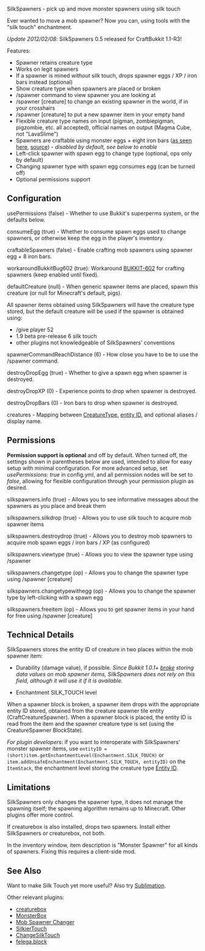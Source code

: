 SilkSpawners - pick up and move monster spawners using silk touch

Ever wanted to move a mob spawner? Now you can, using tools with the
"silk touch" enchantment. 

*Update 2012/02/08*: SilkSpawners 0.5 released for CraftBukkit 1.1-R3! 

Features:

* Spawner retains creature type
* Works on legit spawners
* If a spawner is mined _without_ silk touch, drops spawner eggs / XP / iron bars instead (optional)
* Show creature type when spawners are placed or broken
* /spawner command to view spawner you are looking at 
* /spawner [creature] to change an existing spawner in the world, if in your crosshairs
* /spawner [creature] to put a new spawner item in your empty hand
* Flexible creature type names on input (pigman, zombiepigman, pigzombie, etc. all accepted), official names on output (Magma Cube, not "LavaSlime")
* Spawners are craftable using monster eggs + eight iron bars ([as seen here](http://imgur.com/KrWGI), 
[source](http://www.reddit.com/r/Minecraft/comments/oodql/great_idea_mob_spawner_recipe/)) - *disabled by default, see below to enable*
* Left-click spawner with spawn egg to change type (optional, ops only by default)
* Changing spawner type with spawn egg consumes egg (can be turned off)
* Optional permissions support


## Configuration
usePermissions (false) - Whether to use Bukkit's superperms system, or the defaults below.

consumeEgg (true) - Whether to consume spawn eggs used to change spawners, or otherwise keep the egg in the player's inventory.

craftableSpawners (false) - Enable crafting mob spawners using spawner egg + 8 iron bars.

workaroundBukkitBug602 (true): Workaround 
[BUKKIT-602](https://bukkit.atlassian.net/browse/BUKKIT-602#Enchantments_lost_on_crafting_recipe_output) for crafting spawners (keep enabled until fixed).

defaultCreature (null) - When generic spawner items are placed, spawn this creature (or null for Minecraft's default, pigs).

All spawner items obtained using SilkSpawners will have the creature type stored, but the
default creature will be used if the spawner is obtained using:

* /give player 52
* 1.9 beta pre-release 6 silk touch
* other plugins not knowledgeable of SilkSpawners' conventions


spawnerCommandReachDistance (6) - How close you have to be to use the /spawner command.

destroyDropEgg (true) - Whether to give a spawn egg when spawner is destroyed.

destroyDropXP (0) - Experience points to drop when spawner is destroyed.

destroyDropBars (0) - Iron bars to drop when spawner is destroyed.

creatures - Mapping between [CreatureType](http://jd.bukkit.org/apidocs/org/bukkit/entity/CreatureType.html),
[entity ID](http://www.minecraftwiki.net/wiki/Data_values#Entity_IDs), and optional aliases / display name.

## Permissions
**Permission support is optional** and off by default. When turned off, the settings shown in parentheses 
below are used, intended to allow for easy setup with minimal configuration. For more advanced setup, 
set *usePermissions: true* in config.yml, and all permission nodes will be set to *false*, allowing for
flexible configuration through your permission plugin as desired.

silkspawners.info (true) -
Allows you to see informative messages about the spawners as you place and break them

silkspawners.silkdrop (true) -
Allows you to use silk touch to acquire mob spawner items

silkspawners.destroydrop (true) -
Allows you to destroy mob spawners to acquire mob spawn eggs / iron bars / XP (as configured)

silkspawners.viewtype (true) -
Allows you to view the spawner type using /spawner

silkspawners.changetype (op) -
Allows you to change the spawner type using /spawner [creature]

silkspawners.changetypewithegg (op) -
Allows you to change the spawner type by left-clicking with a spawn egg

silkspawners.freeitem (op) -
Allows you to get spawner items in your hand for free using /spawner [creature]

## Technical Details
SilkSpawners stores the entity ID of creature in two places within the mob spawner item:

* Durability (damage value), if possible. *Since Bukkit 1.0.1+ [broke](https://bukkit.atlassian.net/browse/BUKKIT-329) storing data values on mob spawner items, SilkSpawners does not rely on this field, although it will use it if it is available.*

* Enchantment SILK\_TOUCH level

When a spawner block is broken, a spawner item drops with the appropriate entity ID stored,
obtained from the creature spawner tile entity (CraftCreatureSpawner). 
When a spawner block is placed, the entity ID is read from the item and the spawner creature
type is set (using the CreatureSpawner BlockState). 

*For plugin developers*: if you want to interoperate with SilkSpawners' monster spawner items,
use `entityID = (short)item.getEnchantmentLevel(Enchantment.SILK_TOUCH)` or
`item.addUnsafeEnchantment(Enchantment.SILK_TOUCH, entityID)` on the `ItemStack`, the 
enchantment level storing the creature type [Entity ID](http://www.minecraftwiki.net/wiki/Data_values#Entity_IDs).

## Limitations
SilkSpawners only changes the spawner type, it does not manage the spawning itself;
the spawning algorithm remains up to Minecraft. Other plugins offer more control.

If creaturebox is also installed, drops two spawners. Install either SilkSpawners or creaturebox, not both.

In the inventory window, item description is "Monster Spawner" for all kinds of spawners. 
Fixing this requires a client-side mod.

## See Also
Want to make Silk Touch yet more useful? Also try [Sublimation](http://dev.bukkit.org/server-mods/sublimation/).

Other relevant plugins:

* [creaturebox](http://dev.bukkit.org/server-mods/creaturebox/)
* [MonsterBox](http://dev.bukkit.org/server-mods/monsterbox/)
* [Mob Spawner Changer](http://forums.bukkit.org/threads/misc-mech-mob-spawner-changer-v0-3-change-what-a-mob-spawner-spawns-1337.26038/)
* [SilkierTouch](http://dev.bukkit.org/server-mods/silkiertouch/)
* [ChangeSilkTouch](http://dev.bukkit.org/server-mods/changesilktouch/)
* [felega.block](http://forums.bukkit.org/threads/multiple-felegas-plugin-pile.54916/)

